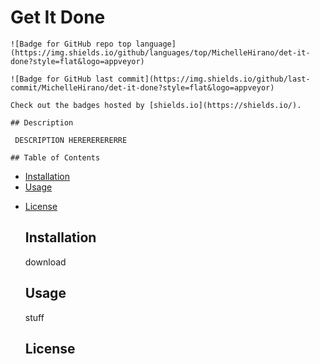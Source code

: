 # Get It Done
    
    ![Badge for GitHub repo top language](https://img.shields.io/github/languages/top/MichelleHirano/det-it-done?style=flat&logo=appveyor) 
    
    ![Badge for GitHub last commit](https://img.shields.io/github/last-commit/MichelleHirano/det-it-done?style=flat&logo=appveyor) 
    
    Check out the badges hosted by [shields.io](https://shields.io/). 
    
    ## Description
    
     DESCRIPTION HERERERERERRE

    ## Table of Contents
 - [Installation](#installation)  
 - [Usage](#usage)
 * [License](#license) 
    
    ## Installation
    
    
    download
    
    ## Usage 
    
    stuff
    
    ## License
    
    
    